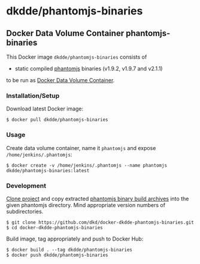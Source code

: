 # dkdde/phantomjs-binaries

## Docker Data Volume Container phantomjs-binaries

This Docker image `dkdde/phantomjs-binaries` consists of

* static compiled [phantomjs](https://github.com/ariya/phantomjs) binaries (v1.9.2, v1.9.7 and v2.1.1)

to be run as [Docker Data Volume Container](https://docs.docker.com/engine/tutorials/dockervolumes/).

### Installation/Setup

Download latest Docker image:

    $ docker pull dkdde/phantomjs-binaries

### Usage

Create data volume container, name it `phantomjs` and expose `/home/jenkins/.phantomjs`:

    $ docker create -v /home/jenkins/.phantomjs --name phantomjs dkdde/phantomjs-binaries:latest

### Development

[Clone project](https://github.com/dkd/docker-dkdde-phantomjs-binaries) and copy extracted [phantomjs binary build archives](http://phantomjs.org/build.html) into the given phantomjs directory. Mind appropriate version numbers of subdirectories.

    $ git clone https://github.com/dkd/docker-dkdde-phantomjs-binaries.git
    $ cd docker-dkdde-phantomjs-binaries

Build image, tag appropriately and push to Docker Hub:

    $ docker build . --tag dkdde/phantomjs-binaries
    $ docker push dkdde/phantomjs-binaries
